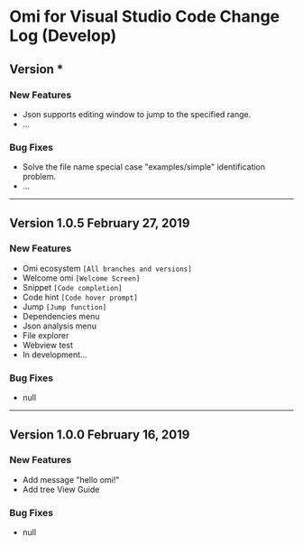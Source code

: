 # Omi for Visual Studio Code Change Log (Develop)
## Version *

### New Features

- Json supports editing window to jump to the specified range.
- ...

### Bug Fixes

- Solve the file name special case "examples/simple" identification problem.
- ...

---
## Version 1.0.5 February 27, 2019

### New Features

- Omi ecosystem `[All branches and versions]`
- Welcome omi `[Welcome Screen]`
- Snippet `[Code completion]`
- Code hint `[Code hover prompt]`
- Jump `[Jump function]`
- Dependencies menu
- Json analysis menu
- File explorer
- Webview test 
- In development...

### Bug Fixes

- null
---
## Version 1.0.0 February 16, 2019

### New Features

- Add message "hello omi!"
- Add tree View Guide

### Bug Fixes

- null



